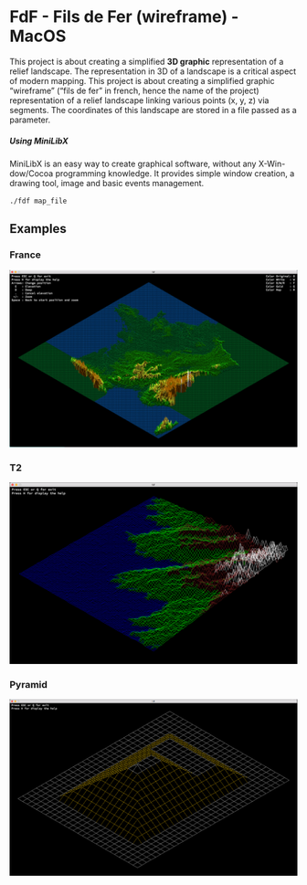# FdF - Fils de Fer (wireframe) - MacOS
 This project is about creating a simplified **3D graphic** representation of a relief landscape. The representation in 3D of a landscape is a critical aspect of modern mapping.
 This project is about creating a simplified graphic “wireframe” (“fils de fer” in french, hence the name of the project) representation of a relief landscape linking various points (x, y, z) via segments. The coordinates of this landscape are stored in a file passed as a parameter.

##### Using MiniLibX
MiniLibX  is  an  easy  way  to  create graphical software, without any X-Win- dow/Cocoa programming knowledge. It provides simple window creation, a drawing tool, image and basic events management.

```
./fdf map_file
```

## Examples
### France
![alt text](https://github.com/vomnes/fdf/blob/master/map_screenshot/Map_france.png "Map france")

### T2
![alt text](https://github.com/vomnes/fdf/blob/master/map_screenshot/Map_t2.png "Map T2")

### Pyramid
![alt text](https://github.com/vomnes/fdf/blob/master/map_screenshot/Map_pyramide.png "Pyramide")
